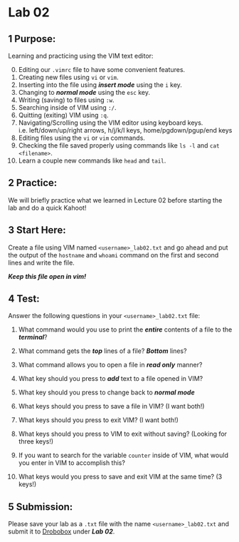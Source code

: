 # Lab 02

## 1 Purpose:

Learning and practicing using the VIM text editor:

0. Editing our `.vimrc` file to have some convenient features.
1. Creating new files using `vi` or `vim`.
2. Inserting into the file using **_insert mode_** using the `i` key.
3. Changing to **_normal mode_** using the `esc` key.
4. Writing (saving) to files using `:w`.
5. Searching inside of VIM using `:/`.
6. Quitting (exiting) VIM using `:q`.
7. Navigating/Scrolling using the VIM editor using keyboard keys. <br> i.e. left/down/up/right arrows, h/j/k/l keys, home/pgdown/pgup/end keys
8. Editing files using the `vi` or `vim` commands.
9. Checking the file saved properly using commands like `ls -l` and `cat <filename>`.
10. Learn a couple new commands like `head` and `tail`.

## 2 Practice:

We will briefly practice what we learned in Lecture 02 before starting the lab and do a quick Kahoot!

## 3 Start Here:

Create a file using VIM named `<username>_lab02.txt` and go ahead and put the output of the `hostname` and `whoami` command on the first and second lines and write the file.

**_Keep this file open in vim!_**

## 4 Test:

Answer the following questions in your `<username>_lab02.txt` file:

1. What command would you use to print the **_entire_** contents of a file to the **_terminal_**?

2. What command gets the **_top_** lines of a file? **_Bottom_** lines?

3. What command allows you to open a file in **_read only_** manner?

4. What key should you press to **_add_** text to a file opened in VIM?

5. What key should you press to change back to **_normal mode_**

6. What keys should you press to save a file in VIM? (I want both!)

7. What keys should you press to exit VIM? (I want both!)

8. What keys should you press to VIM to exit without saving? (Looking for three keys!)

9. If you want to search for the variable `counter` inside of VIM, what would you enter in VIM to accomplish this?

10. What keys would you press to save and exit VIM at the same time? (3 keys!)

## 5 Submission:

Please save your lab as a `.txt` file with the name `<username>_lab02.txt` and submit it to [Drobobox](https://dropbox.cse.sc.edu) under **_Lab 02_**.
